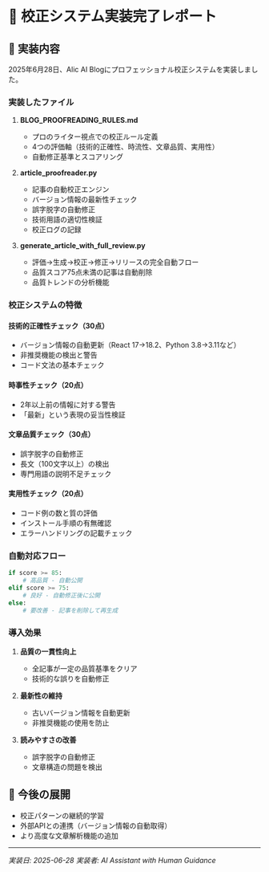 # 📝 校正システム実装完了レポート

## 🎯 実装内容

2025年6月28日、Alic AI Blogにプロフェッショナル校正システムを実装しました。

### 実装したファイル

1. **BLOG_PROOFREADING_RULES.md**
   - プロのライター視点での校正ルール定義
   - 4つの評価軸（技術的正確性、時流性、文章品質、実用性）
   - 自動修正基準とスコアリング

2. **article_proofreader.py**
   - 記事の自動校正エンジン
   - バージョン情報の最新性チェック
   - 誤字脱字の自動修正
   - 技術用語の適切性検証
   - 校正ログの記録

3. **generate_article_with_full_review.py**
   - 評価→生成→校正→修正→リリースの完全自動フロー
   - 品質スコア75点未満の記事は自動削除
   - 品質トレンドの分析機能

### 校正システムの特徴

#### 技術的正確性チェック（30点）
- バージョン情報の自動更新（React 17→18.2、Python 3.8→3.11など）
- 非推奨機能の検出と警告
- コード文法の基本チェック

#### 時事性チェック（20点）
- 2年以上前の情報に対する警告
- 「最新」という表現の妥当性検証

#### 文章品質チェック（30点）
- 誤字脱字の自動修正
- 長文（100文字以上）の検出
- 専門用語の説明不足チェック

#### 実用性チェック（20点）
- コード例の数と質の評価
- インストール手順の有無確認
- エラーハンドリングの記載チェック

### 自動対応フロー

```python
if score >= 85:
    # 高品質 - 自動公開
elif score >= 75:
    # 良好 - 自動修正後に公開
else:
    # 要改善 - 記事を削除して再生成
```

### 導入効果

1. **品質の一貫性向上**
   - 全記事が一定の品質基準をクリア
   - 技術的な誤りを自動修正

2. **最新性の維持**
   - 古いバージョン情報を自動更新
   - 非推奨機能の使用を防止

3. **読みやすさの改善**
   - 誤字脱字の自動修正
   - 文章構造の問題を検出

## 🚀 今後の展開

- 校正パターンの継続的学習
- 外部APIとの連携（バージョン情報の自動取得）
- より高度な文章解析機能の追加

---
*実装日: 2025-06-28*
*実装者: AI Assistant with Human Guidance*